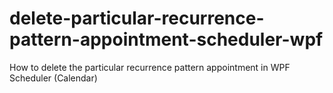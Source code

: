 # delete-particular-recurrence-pattern-appointment-scheduler-wpf
How to delete the particular recurrence pattern appointment in WPF Scheduler (Calendar)
